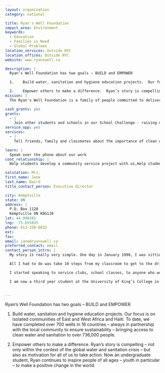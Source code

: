 ```yaml
---
layout: organization
category: national

title: Ryan's Well Foundation
impact_area: Environment
keywords: 
  - Education
  - Families in Need
  - Global Problems
location_services: Outside NYC
location_offices: Outside NYC
website: www.ryanswell.ca

description: |
  Ryan’s Well Foundation has two goals – BUILD and EMPOWER

  1.	Build water, sanitation and hygiene education projects.  Our focus is on isolated communities of East and West Africa and Haiti.  To date, we have completed over 700 wells in 16 countries – always in partnership with the local community to ensure sustainability – bringing access to clean water and sanitation to over 736,000 people.

  2.	Empower others to make a difference.  Ryan’s story is compelling – not only within the context of the global water and sanitation crisis – but also as motivation for all of us to take action.  Now an undergraduate student, Ryan continues to inspire people of all ages – youth in particular – to make a positive change in the world. 
mission: |
  The Ryan's Well Foundation is a family of people committed to delivering access to safe water and sanitation as an essential way to improve the lives of people in the developing world. We empower citizens of all ages to take action and effect change in the world.

cash_grants: yes
grants: 
  - |
    Join other students and schools in our School Challenge - raising money to build a well at a school or community that does not have access to clean water or sanitation.  Schools can pledge any amount they would like because they are working with others to build their well project.  Reports and photos will help you track the project from beginning to end.
service_opp: yes
services: 
  - |
    Tell friends, family and classmates about the importance of clean water and sanitation to health.  Ask them to join you in spreading the word about water conservation or in a fun activity to raise money to build a well for a school or community that does not have access to safe, clean water.

learn: |
  Speak over the phone about our work
cont_relationship: |
  Help students develop a community service project with us,Help students tell local newspapers and media about their grant and/or project with us

salutation: Mrs.
first_name: Jane
last_name: Baird
title_contact_person: Executive Director

city: Kemptville
state: ON
address: |
  P.O. Box 1120  
  Kemptville ON K0G1J0
lat: 44.998301
lng: -75.655835
phone: 613-258-6832
ext: 
fax: 
email: jane@ryanswell.ca
preferred_contact: email
contact_person_intro: |
  My story is really very simple. One day in January 1998, I was sitting in my Grade One classroom.  My teacher, Mrs. Prest, explained that people were sick and some were even dying because they didn’t have clean water. She told us that some people walked for hours in Africa and sometimes it was just to get dirty water.

  All I had to do was take 10 steps from my classroom to get to the drinking fountain and I had clean water. Before that day in school, I figured everyone lived like me. When I found out this wasn't the case, I decided I had to do something about it. So, I went home and begged my mom and dad to help. After a few days, they told me I could do extra chores to earn the $70 I thought would build a well. I thought that's all it would take to solve the world's water problem. I worked for four months to earn my first $70. Then I learned that it was actually going to cost $2,000 to build a well in a place like Uganda. I also learned that the problem was way bigger than I realized.

  I started speaking to service clubs, school classes, to anyone who would listen to my story so that I could raise money for my first well at Angolo Primary School in Uganda. That’s how my little Grade One project became the Ryan’s Well Foundation.

  I am now a third year student at the University of King’s College in Halifax on the east coast of Canada. I am studying international development and political science but remain involved with the Foundation as a speaker and Board member. My advice to anyone is that in order to make a positive change in the world, you need to find something you are passionate about and then you need to take steps to act. For me, the issue is water and sanitation. Water is essential to all life. I hope my story is a reminder that we can all make a difference - it applies to each and every one of us.

   
---
```

Ryan’s Well Foundation has two goals – BUILD and EMPOWER

1.	Build water, sanitation and hygiene education projects.  Our focus is on isolated communities of East and West Africa and Haiti.  To date, we have completed over 700 wells in 16 countries – always in partnership with the local community to ensure sustainability – bringing access to clean water and sanitation to over 736,000 people.

2.	Empower others to make a difference.  Ryan’s story is compelling – not only within the context of the global water and sanitation crisis – but also as motivation for all of us to take action.  Now an undergraduate student, Ryan continues to inspire people of all ages – youth in particular – to make a positive change in the world. 